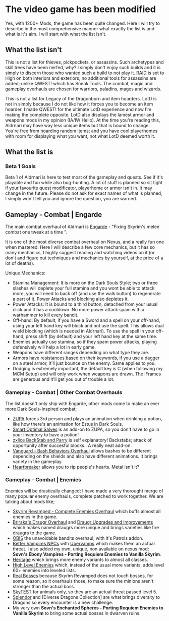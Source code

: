 # The video game has been modified

Yes, with 1200+ Mods, the game has been quite changed. Here I will try to describe in the most comprehensive manner what exactly the list is and what is it's aim.
I will start with what the list isn't.

## What the list isn't

This is not a list for thieves, pickpockets, or assassins. Such archetypes and skill trees have been nerfed, why? I simply don't enjoy such builds and it is simply to discern those who wanted such a build to not play it. [RAID](https://www.nexusmods.com/skyrimspecialedition/mods/2345) is set to High on both interiors and exteriors; no additional tools for assassins are added; unlike QWEST! which has Sneak Tools.
The combat, magic and gameplay overhauls are chosen for warriors, paladins, mages and wizards.

This is not a list for Legacy of the Dragonborn and item hoarders. LotD is not in simply because I do not like how it forces you to become an item hoarder. I made QWEST! for the ultimate LotD experience and now I'm making the complete opposite. 
LotD also displays the lamest armor and weapons mods in my opinion (IA/IW Hello). At the time you're reading this, Aldrnari may have way less unique items but that is bound to change.
You're free from hoarding random items; and you have cool playerhomes with room for displaying what you want, not what LotD deemed worth it.

## What the list is
### Beta 1 Goals

Beta 1 of Aldrnari is here to test most of the gameplay and quests. See if it's playable and fun while also bug-hunting. A lot of stuff is planned so sit tight if your favourite quest modificator, playerhome or armor isn't in. It may change in the future.
Please do not ask for exact names of what is planned, I simply won't tell you and ignore the question, you are warned.

## Gameplay - Combat | Engarde

The main combat overhaul of Aldrnari is [Engarde](https://www.nexusmods.com/skyrimspecialedition/mods/25673) - "Fixing Skyrim's melee combat one tweak at a time ".

It is one of the most diverse combat overhaul on Nexus, and a really fun one when mastered. Here I will describe a few core mechanics, but it has so many mechanics, I highly suggest reading and watching videos on it (or don't and figure out techniques and mechanics by yourself, at the price of a lot of deaths).

Unique Mechanics:
- Stamina Management: It is more on the Dark Souls Style; two or three slashes will deplete your full stamina and you wont be able to attack more, you will need to back off (and use the walk button) to regenerate a part of it. Power Attacks and blocking also depletes it. 
- Power Attacks: It is bound to a third button, detached from your usual click and it has a cooldown. No more power attack spam with a warhammer to kill every bandit.
- Off-hand: By default, if you have a Sword and a spell on your off-hand, using your left hand key will block and not use the spell. This allows dual wield blocking (which is needed in Aldrnari). To use the spell in your off-hand, press shift (by default) and your left hand key at the same time.
- Enemies actually use stamina, so if they spam power attacks, playing defensively will help a lot in early game.
- Weapons have different ranges depending on what type they are.
- Armors have resistances based on their keywords, if you use a dagger on a steel armor, it'll just bounce on the enemy. Same applies to you. 
- Dodging is extremely important, the default key is C (when following my MCM Setup) and will only work when weapons are drawn. The iFrames are generous and it'll get you out of trouble a lot.

### Gameplay - Combat | Other Combat Overhauls

The list doesn't only ship with Engarde, other mods come to make an ever more Dark Souls-inspired combat;
- [ZUPA](https://www.nexusmods.com/skyrimspecialedition/mods/45182) forces 3rd person and plays an animation when drinking a potion, like how there's an animation for Estus in Dark Souls.
- [Smart Optimal Salves](https://www.nexusmods.com/skyrimspecialedition/mods/42402) is an add-on to ZUPA, so you don't have to go in your inventory to have a potion!
- [zxlice BackStab and Parry](https://www.nexusmods.com/skyrimspecialedition/mods/43436) is self explanatory! Backstabs; attack of opportunity after succesful blocks.. A really neat add-on.
- [Vanguard - Bash Behaviors Overhaul](https://www.nexusmods.com/skyrimspecialedition/mods/52633) allows bashes to be different depending on the shields and also have different animations. It brings variety in the gameplay.
- [Heartbreaker](https://www.nexusmods.com/skyrimspecialedition/mods/1847) allows you to rip people's hearts. Metal isn't it?

### Gameplay - Combat | Enemies 

Enemies will be drastically changed; I have made a very thorought merge of many popular enemy overhauls, complete patched to work together. We are talking about mods like;
- [Skyrim Revamped - Complete Enemies Overhaul](https://www.nexusmods.com/skyrimspecialedition/mods/14598) which buffs almost all enemies in the game.
- [Briraka's Draugr Overhaul](https://www.nexusmods.com/skyrimspecialedition/mods/26188) and [Draugr Upgrades and Improvements](https://www.nexusmods.com/skyrimspecialedition/mods/21775) which makes named draugrs more unique and brings varieties like fire draugrs to the game.
- [OBIS](https://www.nexusmods.com/skyrimspecialedition/mods/4145) the unavoidable bandits overhaul, with it's Patrols addon.
- [Better Vampires NPCs](https://www.nexusmods.com/skyrimspecialedition/mods/9510#) with [Ubervamps](https://www.nexusmods.com/skyrimspecialedition/mods/28919) which makes them an actual threat. I also added my own, unique, non available on nexus mod; **Sovn's Ebony Vampires - Porting Requiem Enemies to Vanilla Skyrim**.
- [Heritage](https://www.nexusmods.com/skyrimspecialedition/mods/30017) which brings more enemy variants to almost all classes.
- [High Level Enemies](https://www.nexusmods.com/skyrimspecialedition/mods/3231) which, instead of the usual more variants, adds level 60+ enemies into leveled lists. 
- [Real Bosses](https://www.nexusmods.com/skyrimspecialedition/mods/18183) because Skyrim Revamped does not touch bosses, for some reason, so it overhauls those, to make sure the minions aren't stronger than the actual boss.
- [SkyTEST](https://www.nexusmods.com/skyrimspecialedition/mods/1104) for animals only, so they are an actual threat passed level 5.
- [Splendor](https://www.nexusmods.com/skyrimspecialedition/mods/9670) and [Diverse Dragons Collection] are what brings diversity to Dragons so every encounter is a new challenge.
- My very own **Sovn's Enchanted Spheres - Porting Requiem Enemies to Vanilla Skyrim** to bring some actual bosses in dwarven ruins.
